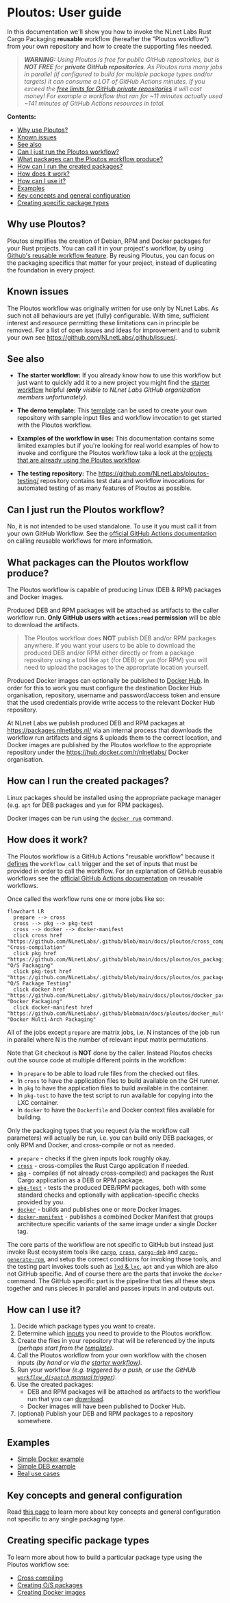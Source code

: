 # Ploutos: User guide

In this documentation we'll show you how to invoke the NLnet Labs Rust Cargo Packaging **reusable** workflow (hereafter the "Ploutos workflow") from your own repository and how to create the supporting files needed.

> _**WARNING:** Using Ploutos is free for public GitHub repositories, but is **NOT FREE** for **private GitHub repositories**. As Ploutos runs many jobs in parallel (if configured to build for multiple package types and/or targets) it can consume a LOT of GitHub Actions minutes. If you exceed the [free limits for GitHub private repositories](https://docs.github.com/en/billing/managing-billing-for-github-actions/about-billing-for-github-actions) it will cost money! For example a workflow that ran for ~11 minutes actually used ~141 minutes of GitHub Actions resources in total._

**Contents:**
- [Why use Ploutos?](#why-use-ploutos)
- [Known issues](#known-issues)
- [See also](#see-also)
- [Can I just run the Ploutos workflow?](#can-i-just-run-the-ploutos-workflow)
- [What packages can the Ploutos workflow produce?](#what-packages-can-the-ploutos-workflow-produce)
- [How can I run the created packages?](#how-can-i-run-the-created-packages)
- [How does it work?](#how-does-it-work)
- [How can I use it?](#how-can-i-use-it)
- [Examples](#examples)
- [Key concepts and general configuration](#key-concepts-and-general-configuration)
- [Creating specific package types](#creating-specific-package-types)

## Why use Ploutos?
Ploutos simplifies the creation of Debian, RPM and Docker packages for your Rust projects. You can call it in your project's workflow, by using [Github's reusable workflow feature](https://docs.github.com/en/actions/using-workflows/reusing-workflows). By reusing Ploutus, you can focus on the packaging specifics that matter for your project, instead of duplicating the foundation in every project.

## Known issues

The Ploutos workflow was originally written for use only by NLnet Labs. As such not all behaviours are yet (fully) configurable. With time, sufficient interest and resource permitting these limitations can in principle be removed. For a list of open issues and ideas for improvement and to submit your own see https://github.com/NLnetLabs/.github/issues/.

## See also

- **The starter workflow:** If you already know how to use this workflow but just want to quickly add it to a new project you might find the [starter workflow](../starter_workflow.md) helpful _(**only** visible to NLnet Labs GitHub organization members unfortunately)_.

- **The demo template:** This [template](template/README.md) can be used to create your own repository with sample input files and workflow invocation to get started with the Ploutos workflow.

- **Examples of the workflow in use:** This documentation contains some limited examples but if you're looking for real world examples of how to invoke and configure the Ploutos workflow take a look at the [projects that are already using the Ploutos workflow](https://github.com/NLnetLabs/.github/network/dependents).

- **The testing repository:** The https://github.com/NLnetLabs/ploutos-testing/ repository contains test data and workflow invocations for automated testing of as many features of Ploutos as possible.

## Can I just run the Ploutos workflow?

No, it is not intended to be used standalone. To use it you must call it from your own GitHub Workflow. See the [official GitHub Actions documentation](https://docs.github.com/en/actions/using-workflows/reusing-workflows#calling-a-reusable-workflow) on calling reusable workflows for more information.

## What packages can the Ploutos workflow produce?

The Ploutos workflow is capable of producing Linux (DEB & RPM) packages and Docker images.

Produced DEB and RPM packages will be attached as artifacts to the caller workflow run. **Only GitHub users with `actions:read` permission** will be able to download the artifacts.

> The Ploutos workflow does **NOT** publish DEB and/or RPM packages anywhere. If you want your users to be able to download the produced DEB and/or RPM either directly or from a package repository using a tool like `apt` (for DEB) or `yum` (for RPM) you will need to upload the packages to the appropriate location yourself.

Produced Docker images can optionally be published to [Docker Hub](https://hub.docker.com/). In order for this to work you must configure the destination Docker Hub organisation, repository, username and password/access token and ensure that the used credentials provide write access to the relevant Docker Hub repository.

At NLnet Labs we publish produced DEB and RPM packages at https://packages.nlnetlabs.nl/ via an internal process that downloads the workflow run artifacts and signs & uploads them to the correct location, and Docker images are published by the Ploutos workflow to the appropriate repository under the https://hub.docker.com/r/nlnetlabs/ Docker organisation.

## How can I run the created packages?

Linux packages should be installed using the appropriate package manager (e.g. `apt` for DEB packages and `yum` for RPM packages).

Docker images can be run using the [`docker run`](https://docs.docker.com/engine/reference/commandline/run/) command.

## How does it work?

The Ploutos workflow is a GitHub Actions "reusable workflow" because it [defines](https://github.com/NLnetLabs/ploutos/blob/main/.github/workflows/pkg-rust.yml#L130) the `workflow_call` trigger and the set of inputs that must be provided in order to call the workflow. For an explanation of GitHub reusable workflows see the [official GitHub Actions documentation](https://docs.github.com/en/actions/using-workflows/reusing-workflows) on reusable workflows.

Once called the workflow runs one or more jobs like so:

```mermaid
flowchart LR
  prepare --> cross
  cross --> pkg --> pkg-test
  cross --> docker --> docker-manifest
  click cross href "https://github.com/NLnetLabs/.github/blob/main/docs/ploutos/cross_compiling.md" "Cross-compilation"
  click pkg href "https://github.com/NLnetLabs/.github/blob/main/docs/ploutos/os_packaging.md" "O/S Packaging"
  click pkg-test href "https://github.com/NLnetLabs/.github/blob/main/docs/ploutos/os_package_testing.md" "O/S Package Testing"
  click docker href "https://github.com/NLnetLabs/.github/blob/main/docs/ploutos/docker_packaging.md" "Docker Packaging"
  click docker-manifest href "https://github.com/NLnetLabs/.github/blobmain/docs/ploutos/docker_multi_arch.md" "Docker Multi-Arch Packaging"
```

All of the jobs except `prepare` are matrix jobs, i.e. N instances of the job run in parallel where N is the number of relevant input matrix permutations.

Note that Git checkout is **NOT** done by the caller. Instead Ploutos checks out the source code at multiple different points in the workflow:

- In `prepare` to be able to load rule files from the checked out files.
- In `cross` to have the application files to build available on the GH runner.
- In `pkg` to have the application files to build available in the container.
- In `pkg-test` to have the test script to run available for copying into the LXC container.
- In `docker` to have the `Dockerfile` and Docker context files available for building.

Only the packaging types that you request (via the workflow call parameters) will actually be run, i.e. you can build only DEB packages, or only RPM and Docker, and cross-compile or not as needed.

- `prepare` - checks if the given inputs look roughly okay.
- [`cross`](./cross_compiling.md) - cross-compiles the Rust Cargo application if needed.
- [`pkg`](./os_packaging.md) - compiles (if not already cross-compiled) and packages the Rust Cargo application as a DEB or RPM package.
- [`pkg-test`](./os_packaging.md) - tests the produced DEB/RPM packages, both with some standard checks and optionally with application-specific checks provided by you.
- [`docker`](./docker_packaging.md) - builds and publishes one or more Docker images.
- [`docker-manifest`](./docker_packaging.md) - publishes a combined Docker Manifest that groups architecture specific variants of the same image under a single Docker tag.

The core parts of the workflow are not specific to GitHub but instead just invoke Rust ecosystem tools like [`cargo`](https://doc.rust-lang.org/cargo/), [`cross`](https://github.com/cross-rs/cross), [`cargo-deb`](https://github.com/kornelski/cargo-deb#readme) and [`cargo-generate-rpm`](https://github.com/cat-in-136/cargo-generate-rpm), and setup the correct conditions for invoking those tools, and the testing part invokes tools such as [`lxd` & `lxc`](https://linuxcontainers.org/), `apt` and `yum` which are also not GitHub specific. And of course there are the parts that invoke the `docker` command. The GitHub specific part is the pipeline that ties all these steps together and runs pieces in parallel and passes inputs in and outputs out.

## How can I use it?

1. Decide which package types you want to create.
2. Determine which [inputs](https://github.com/NLnetLabs/ploutos/blob/main/.github/workflows/pkg-rust.yml#L131) you need to provide to the Ploutos workflow.
3. Create the files in your repository that will be referenced by the inputs _(perhaps start from the [template](template/README.md))_.
4. Call the Ploutos workflow from your own workflow with the chosen inputs _(by hand or via the [starter workflow](/.starter_workflow.md))_.
5. Run your workflow _(e.g. triggered by a push, or use the GitHUb [`workflow_dispatch` manual trigger](https://docs.github.com/en/actions/managing-workflow-runs/manually-running-a-workflow))_.
6. Use the created packages:
   - DEB and RPM packages will be attached as artifacts to the workflow run that you can [download](https://docs.github.com/en/actions/managing-workflow-runs/downloading-workflow-artifacts).
   - Docker images will have been published to Docker Hub.
7. (optional) Publish your DEB and RPM packages to a repository somewhere.

## Examples

- [Simple Docker example](./minimal_docker_example.md)
- [Simple DEB example](./os_packaging.md#example)
- [Real use cases](https://github.com/NLnetLabs/ploutos/network/dependents?dependent_type=REPOSITORY)

## Key concepts and general configuration

Read [this page](./key_concepts_and_config.md) to learn more about key concepts and general configuration not specific to any single packaging type.

## Creating specific package types

To learn more about how to build a particular package type using the Ploutos workflow see:

- [Cross compiling](./cross_compiling.md)
- [Creating O/S packages](./os_packaging.md)
- [Creating Docker images](./docker_packaging.md)
